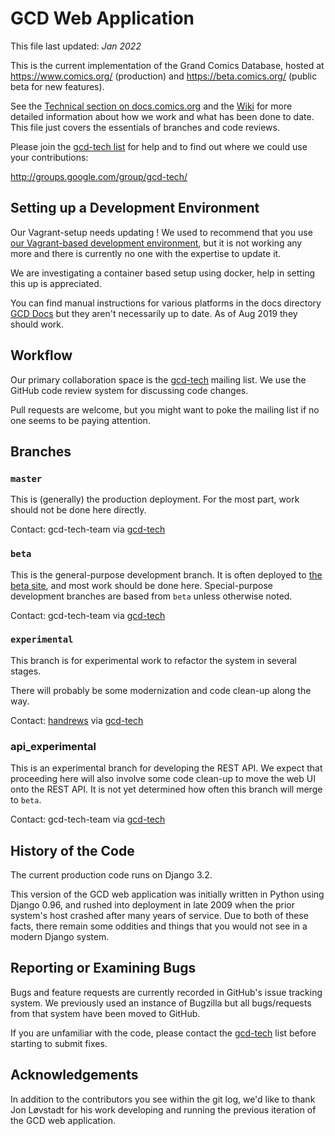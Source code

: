 # GCD Web Application

This file last updated: *Jan 2022*

This is the current implementation of the Grand Comics Database, hosted at
https://www.comics.org/ (production) and https://beta.comics.org/ (public beta
for new features).

See the [Technical section on docs.comics.org](https://docs.comics.org/wiki/Main_Page#Technical_Details)
and the [Wiki](https://github.com/GrandComicsDatabase/gcd-django/wiki) for more detailed information about how we work and what has been done to date.
This file just covers the essentials of branches and code reviews.

Please join the [gcd-tech list](http://groups.google.com/group/gcd-tech/) for
help and to find out where we could use your contributions:

http://groups.google.com/group/gcd-tech/

## Setting up a Development Environment

Our Vagrant-setup needs updating ! We used to recommend that you use [our Vagrant-based development environment](https://github.com/GrandComicsDatabase/gcd-django-vagrant-install), but it is not working any more and there is currently no one with the expertise to update it.

We are investigating a container based setup using docker, help in setting this up is appreciated.

You can find manual instructions for various platforms in the docs directory
[GCD Docs](https://github.com/GrandComicsDatabase/gcd-django/tree/beta/docs) but they aren't
necessarily up to date.  As of Aug 2019 they should work.

## Workflow

Our primary collaboration space is the
[gcd-tech](https://groups.google.com/group/gcd-tech/) mailing list.
We use the GitHub code review system for discussing code changes.

Pull requests are welcome, but you might want to poke the mailing list if
no one seems to be paying attention.

## Branches

### `master`

This is (generally) the production deployment.  For the most part, work
should not be done here directly.

Contact: gcd-tech-team
via [gcd-tech](https://groups.google.com/group/gcd-tech/)

### `beta`

This is the general-purpose development branch.  It is often deployed to
[the beta site](http://beta.comics.org/), and most work should be done here.
Special-purpose development branches are based from `beta` unless otherwise
noted.

Contact: gcd-tech-team
via [gcd-tech](https://groups.google.com/group/gcd-tech/)

### `experimental`

This branch is for experimental work to refactor the system in
several stages.  

There will probably be some modernization and code clean-up along the way.

Contact: [handrews](https://github.com/handrews)
via [gcd-tech](https://groups.google.com/group/gcd-tech/)

### api_experimental

This is an experimental branch for developing the REST API. We expect that
proceeding here will also involve some code clean-up to move the web UI onto
the REST API.  It is not yet determined how often this branch will merge
to `beta`.

Contact: gcd-tech-team
via [gcd-tech](https://groups.google.com/group/gcd-tech/)

## History of the Code

The current production code runs on Django 3.2.

This version of the GCD web application was initially written in Python using
Django 0.96, and rushed into deployment in late 2009 when the prior system's
host crashed after many years of service.  Due to both of these facts, there
remain some oddities and things that you would not see in a modern Django system.

## Reporting or Examining Bugs

Bugs and feature requests are currently recorded in GitHub's issue tracking system. We previously
used an instance of Bugzilla but all bugs/requests from that system have been moved to GitHub. 

If you are unfamiliar with the code, please contact the
[gcd-tech](https://groups.google.com/group/gcd-tech/) list before starting
to submit fixes.


## Acknowledgements

In addition to the contributors you see within the git log, we'd like to
thank Jon Løvstadt for his work developing and running the previous iteration
of the GCD web application.
